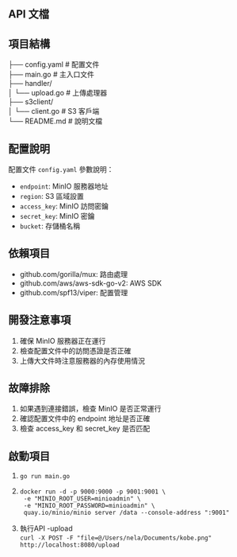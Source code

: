 
## API 文檔

## 項目結構

├── config.yaml # 配置文件  
├── main.go # 主入口文件  
├── handler/  
│ └── upload.go # 上傳處理器  
├── s3client/  
│ └── client.go # S3 客戶端  
└── README.md # 說明文檔

## 配置說明

配置文件 `config.yaml` 參數說明：

- `endpoint`: MinIO 服務器地址
- `region`: S3 區域設置
- `access_key`: MinIO 訪問密鑰
- `secret_key`: MinIO 密鑰
- `bucket`: 存儲桶名稱

## 依賴項目

- github.com/gorilla/mux: 路由處理
- github.com/aws/aws-sdk-go-v2: AWS SDK
- github.com/spf13/viper: 配置管理

## 開發注意事項

1. 確保 MinIO 服務器正在運行
2. 檢查配置文件中的訪問憑證是否正確
3. 上傳大文件時注意服務器的內存使用情況

## 故障排除

1. 如果遇到連接錯誤，檢查 MinIO 是否正常運行
2. 確認配置文件中的 endpoint 地址是否正確
3. 檢查 access_key 和 secret_key 是否匹配

## 啟動項目
1. `go run main.go`
2. ```
   docker run -d -p 9000:9000 -p 9001:9001 \
    -e "MINIO_ROOT_USER=minioadmin" \
    -e "MINIO_ROOT_PASSWORD=minioadmin" \
    quay.io/minio/minio server /data --console-address ":9001"
    ```
3. 執行API
    -upload  
        `curl -X POST -F "file=@/Users/nela/Documents/kobe.png" http://localhost:8080/upload`

